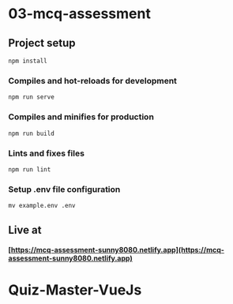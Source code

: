 # 03-mcq-assessment

## Project setup

```
npm install
```

### Compiles and hot-reloads for development

```
npm run serve
```

### Compiles and minifies for production

```
npm run build
```

### Lints and fixes files

```
npm run lint
```

### Setup .env file configuration

```
mv example.env .env
```

## Live at

#### [https://mcq-assessment-sunny8080.netlify.app](https://mcq-assessment-sunny8080.netlify.app)
# Quiz-Master-VueJs
